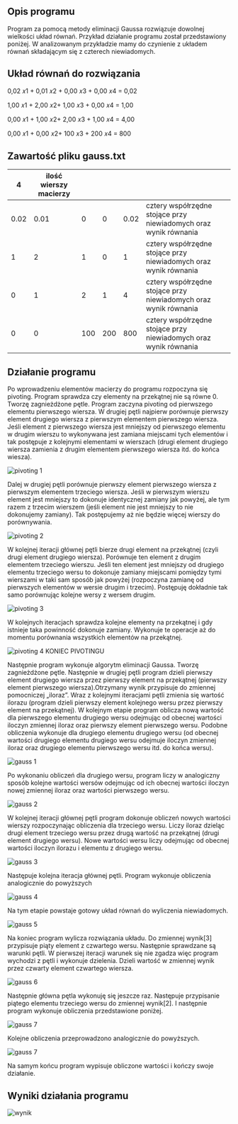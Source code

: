 ## Opis programu
Program za pomocą metody eliminacji Gaussa rozwiązuje dowolnej wielkości układ równań. Przykład działanie programu został przedstawiony poniżej. W analizowanym przykładzie mamy do czynienie z układem równań składającym się z czterech niewiadomych.

## Układ równań do rozwiązania

0,02 𝑥1 + 0,01 𝑥2 + 0,00 𝑥3 + 0,00 𝑥4 = 0,02 

1,00 𝑥1 + 2,00 𝑥2+ 1,00 𝑥3 + 0,00 𝑥4 = 1,00 

0,00 𝑥1 + 1,00 𝑥2+ 2,00 𝑥3 + 1,00 𝑥4 = 4,00 

0,00 𝑥1 + 0,00 𝑥2+ 100 𝑥3 + 200 𝑥4 = 800

## Zawartość pliku gauss.txt


| 4     | ilość wierszy macierzy |     |     |      |                                                                  |
|-------|------------------------|-----|-----|------|------------------------------------------------------------------|
| 0.02  | 0.01                   | 0   | 0   | 0.02 | cztery współrzędne stojące przy niewiadomych oraz wynik równania |
| 1     | 2                      | 1   | 0   | 1    | cztery współrzędne stojące przy niewiadomych oraz wynik równania |
| 0     | 1                      | 2   | 1   | 4    | cztery współrzędne stojące przy niewiadomych oraz wynik równania |
| 0     | 0                      | 100 | 200 | 800  | cztery współrzędne stojące przy niewiadomych oraz wynik równania |

## Działanie programu

Po wprowadzeniu elementów macierzy do programu rozpoczyna się pivoting. Program sprawdza czy elementy na przekątnej nie są równe 0.
Tworzę zagnieżdżone pętle. Program zaczyna pivoting od pierwszego elementu pierwszego wiersza. W drugiej pętli najpierw porównuje pierwszy element drugiego wiersza z pierwszym elementem pierwszego wiersza. Jeśli element z pierwszego wiersza jest mniejszy od pierwszego elementu w drugim wierszu to wykonywana jest zamiana miejscami tych elementów i tak postępuje z kolejnymi elementami w wierszach (drugi element drugiego wiersza zamienia z drugim elementem pierwszego wiersza itd. do końca wiesza).

![pivoting 1](resources/1.jpg)


Dalej w drugiej pętli porównuje pierwszy element pierwszego wiersza z pierwszym elementem trzeciego wiersza. Jeśli w pierwszym wierszu element jest mniejszy to dokonuje identycznej zamiany jak powyżej, ale tym razem z trzecim wierszem (jeśli element nie jest mniejszy to nie dokonujemy zamiany). Tak postępujemy aż nie będzie więcej wierszy do porównywania.


![pivoting 2](resources/2.jpg)


W kolejnej iteracji głównej pętli bierze drugi element na przekątnej (czyli drugi element drugiego wiersza). Porównuje ten element z drugim elementem trzeciego wierszu. Jeśli ten element jest mniejszy od drugiego elementu trzeciego wersu to dokonuje zamiany miejscami pomiędzy tymi wierszami w taki sam sposób jak powyżej (rozpoczyna zamianę od pierwszych elementów w wersie drugim i trzecim). Postępuję dokładnie tak samo porównując kolejne wersy z wersem drugim.

![pivoting 3](resources/3.jpg)

W kolejnych iteracjach sprawdza kolejne elementy na przekątnej i gdy istnieje taka powinność dokonuje zamiany. Wykonuje te operacje aż do momentu porównania wszystkich elementów na przekątnej.

![pivoting 4](resources/4.jpg)
KONIEC PIVOTINGU


Następnie program wykonuje algorytm eliminacji Gaussa. Tworzę zagnieżdżone pętle. Następnie w drugiej pętli program dzieli pierwszy element drugiego wiersza przez pierwszy element na przekątnej (pierwszy element pierwszego wiersza).Otrzymany wynik przypisuje do zmiennej pomocniczej „iloraz”. Wraz z kolejnymi iteracjami pętli zmienia się wartość ilorazu (program dzieli pierwszy element kolejnego wersu przez pierwszy element na przekątnej). W kolejnym etapie program oblicza nową wartość dla pierwszego elementu drugiego wersu odejmując od obecnej wartości iloczyn zmiennej iloraz oraz pierwszy element pierwszego wersu. Podobne obliczenia wykonuje dla drugiego elementu drugiego wersu (od obecnej wartości drugiego elementu drugiego wersu odejmuje iloczyn zmiennej iloraz oraz drugiego elementu pierwszego wersu itd. do końca wersu).


![gauss 1](resources/5.jpg)


Po wykonaniu obliczeń dla drugiego wersu, program liczy w analogiczny sposób kolejne wartości wersów odejmując od ich obecnej wartości iloczyn nowej zmiennej iloraz oraz wartości pierwszego wersu.


![gauss 2](resources/6.jpg)


W kolejnej iteracji głównej pętli program dokonuje obliczeń nowych wartości wierszy rozpoczynając obliczenia dla trzeciego wersu. Liczy iloraz dzieląc drugi element trzeciego wersu przez drugą wartość na przekątnej (drugi element drugiego wersu). Nowe wartości wersu liczy odejmując od obecnej wartości iloczyn ilorazu i elementu z drugiego wersu.


![gauss 3](resources/7.jpg)

Następuje kolejna iteracja głównej pętli. Program wykonuje obliczenia analogicznie do powyższych

![gauss 4](resources/8.jpg)

Na tym etapie powstaje gotowy układ równań do wyliczenia niewiadomych.

![gauss 5](resources/9.jpg)


Na koniec program wylicza rozwiązania układu. Do zmiennej wynik[3] przypisuje piąty element z czwartego wersu. Następnie sprawdzane są warunki pętli. W pierwszej iteracji warunek się nie zgadza więc program wychodzi z pętli i wykonuje dzielenia. Dzieli wartość w zmiennej wynik przez czwarty element czwartego wiersza.

![gauss 6](resources/10.jpg)


Następnie główna pętla wykonuję się jeszcze raz. Następuje przypisanie piątego elementu trzeciego wersu do zmiennej wynik[2]. I następnie program wykonuje obliczenia przedstawione poniżej.


![gauss 7](resources/11.jpg)

Kolejne obliczenia przeprowadzono analogicznie do powyższych.

![gauss 7](resources/12.jpg)

Na samym końcu program wypisuje obliczone wartości i kończy swoje działanie.


## Wyniki działania programu
![wynik](resources/wynik.jpg)
